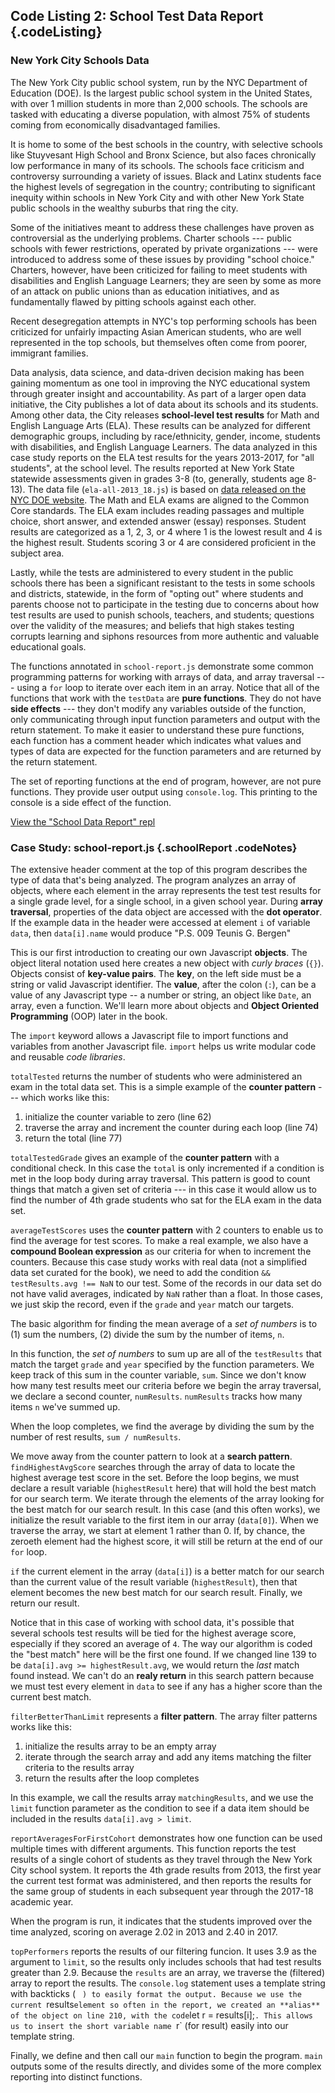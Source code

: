 Code Listing 2: School Test Data Report {.codeListing}
-------------------------------------------------

### New York City Schools Data

The New York City public school system, run by the NYC Department of Education
(DOE). Is the largest public school system in the United States, with over
1 million students in more than 2,000 schools. The schools are tasked with
educating a diverse population, with almost 75% of students coming from
economically disadvantaged families.

It is home to some of the best schools in the country, with selective schools
like Stuyvesant High School and Bronx Science, but also faces chronically
low performance in many of its schools. The schools face criticism and
controversy surrounding a variety of issues. Black and Latinx students
face the highest levels of segregation in the country; contributing to
significant inequity within schools in New York City and with other
New York State public schools in the wealthy suburbs that ring the city.

Some of the initiatives meant to address these challenges have proven
as controversial as the underlying problems. Charter schools --- public
schools with fewer restrictions, operated by private organizations ---
were introduced to address some of these issues by providing "school choice."
Charters, however, have been criticized for failing to meet students with
disabilities and English Language Learners; they are seen by some as more of
an attack on public unions than as education initiatives, and as fundamentally
flawed by pitting schools against each other.

Recent desegregation attempts in NYC's top performing schools has been
criticized for unfairly impacting Asian American students, who are well
represented in the top schools, but themselves often come from poorer, immigrant
families.

Data analysis, data science, and data-driven decision making has been gaining
momentum as one tool in improving the NYC educational system through greater
insight and accountability. As part of a larger open data initiative, the City
publishes a lot of data about its schools and its students. Among other data,
the City releases **school-level test results** for Math and English Language
Arts (ELA). These results can be analyzed for different demographic groups,
including by race/ethnicity, gender, income, students with disabilities, and
English Language Learners. The data analyzed in this case study reports on the
ELA test results for the years 2013-2017, for "all students", at the school
level. The results reported at New York State statewide assessments given in
grades 3-8 (to, generally, students age 8-13). The data file
(`ela-all-2013_18.js`) is based on [data released on the NYC DOE
website](https://infohub.nyced.org/reports-and-policies/citywide-information-and-data/test-results). The Math and ELA exams are aligned to the Common Core standards.
The ELA exam includes reading passages and multiple choice, short answer, and
extended answer (essay) responses. Student results are categorized as a 1, 2, 3, or 4
where 1 is the lowest result and 4 is the highest result. Students scoring 3 or
4 are considered proficient in the subject area.

Lastly, while the tests are administered to every student in the public schools
there has been a significant resistant to the tests in some schools and districts,
statewide, in the form of "opting out" where students and parents choose not to
participate in the testing due to concerns about how test results are used to
punish schools, teachers, and students; questions over the validity of the measures;
and beliefs that high stakes testing corrupts learning and siphons resources
from more authentic and valuable educational goals.

The functions annotated in `school-report.js` demonstrate some common
programming patterns for working with arrays of data, and array traversal ---
using a `for` loop to iterate over each item in an array. Notice that all of
the functions that work with the `testData` are **pure functions**. They
do not have **side effects** --- they don't modify any variables outside
of the function, only communicating through input function parameters and
output with the return statement. To make it easier to understand these
pure functions, each function has a comment header which indicates what
values and types of data are expected for the function parameters and
are returned by the return statement.

The set of reporting functions at the end of program, however, are not
pure functions. They provide user output using `console.log`. This
printing to the console is a side effect of the function.

[View the "School Data Report" repl](https://repl.it/@mcuringa/SchoolData)

### Case Study: school-report.js {.schoolReport .codeNotes}

<aside data-line-number="1">

The extensive header comment at the top of this program describes
the type of data that's being analyzed. The program analyzes an array
of objects, where each element in the array represents the test test
results for a single grade level, for a single school, in a given
school year. During **array traversal**, properties of the data object
are accessed with the **dot operator**. If the example data in the
header were accessed at element `i` of variable `data`, then
`data[i].name` would produce "P.S. 009 Teunis G. Bergen"

</aside>

<aside data-line-number="33">

This is our first introduction to creating our own
Javascript **objects**. The object literal notation used here
creates a new object with _curly braces_ (`{}`). Objects consist
of **key-value pairs**. The **key**, on the left side must be a string
or valid Javascript identifier. The **value**, after the colon (`:`),
can be a value of any Javascript type -- a number or string, an object
like `Date`, an array, even a function. We'll learn more about objects
and **Object Oriented Programming** (OOP) later in the book.

</aside>

<aside data-line-number="49">

The `import` keyword allows a Javascript file to import
functions and variables from another Javascript file. `import`
helps us write modular code and reusable _code libraries_.

</aside>

<aside data-line-number="56">

`totalTested` returns the number of students who were administered an exam
in the total data set. This is a simple example of the **counter pattern** ---
which works like this:

1. initialize the counter variable to zero (line 62)
2. traverse the array and increment the counter during each loop (line 74)
3. return the total (line 77)

</aside>

<aside data-line-number="73">

`totalTestedGrade` gives an example of the **counter pattern** with a conditional
check. In this case the `total` is only incremented if a condition is met in
the loop body during array traversal. This pattern is good to count things
that match a given set of criteria --- in this case it would allow us to find
the number of 4th grade students who sat for the ELA exam in the data set.

</aside>


<aside data-line-number="98">

`averageTestScores` uses the **counter pattern** with 2 counters to enable us to
find the average for test scores. To make a real example, we also have a
**compound Boolean expression** as our criteria for when to increment the
counters. Because this case study works with real data (not a simplified data
set curated for the book), we need to add the condition `&& testResults.avg !== NaN`
to our test. Some of the records in our data set do not have valid averages,
indicated by `NaN` rather than a float. In those cases, we just skip the record,
even if the `grade` and `year` match our targets.

The basic algorithm for finding the mean average of a _set of
numbers_ is to (1) sum the numbers, (2) divide the sum by the number of items,
`n`.

In this function, the _set of numbers_ to sum up are all of the `testResults`
that match the target `grade` and `year` specified by the function parameters.
We keep track of this sum in the counter variable, `sum`. Since we don't know
how many test results meet our criteria before we begin the array traversal,
we declare a second counter, `numResults`. `numResults` tracks how many items
`n` we've summed up.

When the loop completes, we find the average by dividing the sum
by the number of rest results, `sum / numResults`.

</aside>


<aside data-line-number="124">

We move away from the counter pattern to look at a
**search pattern**. `findHighestAvgScore` searches through the array of data to
locate the highest average test score in the set. Before the loop begins, we
must declare a result variable (`highestResult` here) that will hold the best
match for our search term. We iterate through the elements of the array looking
for the best match for our search result. In this case (and this often works),
we initialize the result variable to the first item in our array (`data[0]`).
When we traverse the array, we start at element 1 rather than 0. If, by chance,
the zeroeth element had the highest score, it will still be return at the end
of our `for` loop.

`if` the current element in the array (`data[i]`) is a better match for our
search than the current value of the result variable (`highestResult`), then
that element becomes the new best match for our search result. Finally, we
return our result.

Notice that in this case of working with school data, it's possible that
several schools test results will be tied for the highest average score,
especially if they scored an average of `4`. The way our algorithm is
coded the "best match" here will be the first one found. If we changed
line 139 to be `data[i].avg >= highestResult.avg`, we would return
the _last_ match found instead. We can't do an **realy return** in this search
pattern because we must test every element in `data` to see if any has a higher
score than the current best match.

</aside>

<aside data-line-number="157">

`filterBetterThanLimit` represents a **filter pattern**. The array filter
patterns works like this:

1. initialize the results array to be an empty array
2. iterate through the search array and add any items matching the filter
   criteria to the results array
3. return the results after the loop completes

In this example, we call the results array `matchingResults`, and we use
the `limit` function parameter as the condition to see if a data item
should be included in the results `data[i].avg > limit`.

</aside>

<aside data-line-number="181">

`reportAveragesForFirstCohort` demonstrates how one function
can be used multiple times with different arguments. This function
reports the test results of a single cohort of students as they
travel through the New York City school system. It reports the 4th
grade results from 2013, the first year the current test format was
administered, and then reports the results for the same group of
students in each subsequent year through the 2017-18 academic year.

When the program is run, it indicates that the students improved over
the time analyzed, scoring on average 2.02 in 2013 and 2.40 in 2017.

</aside>


<aside data-line-number="204">

`topPerformers` reports the results of our filtering funcion. It uses
3.9 as the argument to `limit`, so the results only includes schools
that had test results greater than 2.9. Because the `results` are an
array, we traverse the (filtered) array to report the results. The
`console.log` statement uses a template string with backticks (` ` `)
to easily format the output. Because we use the current `results` element
so often in the report, we created an **alias** of the object on line
210, with the code `let r = results[i];`. This allows us to insert the
short variable name `r` (for result) easily into our template string.

</aside>

<aside data-line-number="217">

Finally, we define and then call our `main` function to begin the program.
`main` outputs some of the results directly, and divides some of the more
complex reporting into distinct functions.

</aside>
